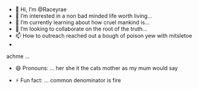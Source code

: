- 👋 Hi, I’m @Raceyrae
- 👀 I’m interested in a non bad minded life worth living...
- 🌱 I’m currently learning about how cruel mankind is...
- 💞️ I’m looking to collaborate on the root of the truth...
- 📫 How to outreach reached out a bough of poison yew with mitsletoe
- 
achme ...
- 😄 Pronouns: ... her she it the cats mother as my mum would say
  
- ⚡ Fun fact: ... common denominator is fire 

<!---
Raceyrae/Raceyrae is a ✨ special needs ✨ repository because its `REALISEDEVIANTARTISTS.mAdF DOG TWENTY 20 (this file) appears on your GitHub profile.
You can click the Preview link to take a look at your changes.
--->
